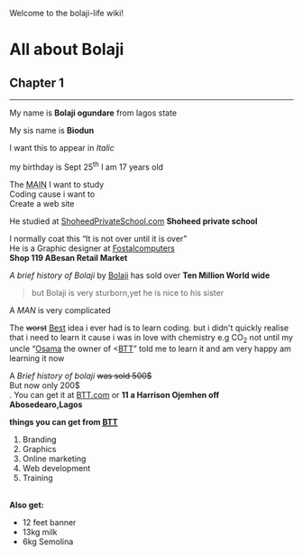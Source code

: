 Welcome to the bolaji-life wiki!
<!DOCTYPE html>
<html lang="en" dir="ltr">

<head>
  <meta charset="utf-8">
  <title>Bolaji life</title>
</head>

<body>
  <h1>All about Bolaji</h1>
  <h2>Chapter 1</h2> <Hr />
  <p>My name is <b>Bolaji ogundare</b> from lagos state</p>
  <p>My <ab"Sister">sis</ab> name is <b>Biodun</b></p>
  <p>I want this to appear in <i>Italic</i></p>
  <p>my birthday is <abb"september">Sept 25<sup>th</sup></abb> I am 17 years old
  </p>
  <p>The <acronym title="Morning Afternoon Input Night">MAIN</acronym> I want to study<br>Coding cause i want to<br>Create a web site</br></p>
  </p>
  <p>He studied at <ad><a href="">ShoheedPrivateSchool.com</a>
    </ad> <B>Shoheed private school</B></p>
  <p>I normally coat this <q>It is not over until it is over</q> <br>He is a Graphic designer at <a href="">Fostalcomputers</a></br>
    <ad><b>Shop 119 ABesan Retail Market</b></ad>
  </p>
  <p><Cite>A brief history of Bolaji</Cite> by <a href="">Bolaji</a> has sold over <B>Ten Million World wide</B></p>
  <Blockquote cite="https//facebook.com">
    <p> but Bolaji is very sturborn,yet he is nice to his sister </p>
  </Blockquote>
  <p>A <dfn>
      <acronnym title="Morning Afternoon Man">MAN</acronnym>
    </dfn> is very complicated</p>
  <p>The <del>worst</del> <ins>Best</ins> idea i ever had is to learn coding. but i didn't quickly realise that i need to learn it cause i was in love with chemistry e.g CO<sub>2</sub> not until my uncle <q><a href="">Osama</a> the owner of <<a href="">BTT</a></q> told me to learn
    it and am very happy am learning it now</p>
    <p>A <cite>Brief history of bolaji</cite> <s>was sold 500$</s><Br>But now only 200$</Br>. You can get it at <a href="">BTT.com</a> or <ad><strong>11 a Harrison Ojemhen off Abosedearo,Lagos</strong></ad> </p>
    <p><b>things you can get from <acronym title="Brand Tink Tank"><a href="">BTT</a></acronym> <br></b><Ol>
    <li>Branding</li>
  <li>Graphics</li>
<li>Online marketing</li>
<li>Web development</li>
<li>Training</li>
</br></ol></p>
<p><B>Also get:</B><ul>
  <li>12 feet banner</li>
  <li>13kg milk</li>
  <li>6kg Semolina</li>
</ul></p>

</body>

</html>
